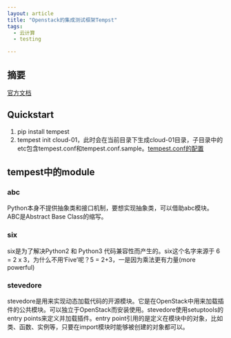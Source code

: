 ```yaml
---
layout: article
title: "Openstack的集成测试框架Tempst"
tags:
  - 云计算
  - testing

---
```

## 摘要

[官方文档](https://docs.openstack.org/tempest/latest/overview.html#)

## Quickstart

1. pip install tempest
2. tempest init cloud-01，此时会在当前目录下生成cloud-01目录，子目录中的etc包含tempest.conf和tempest.conf.sample。[tempest.conf的配置](https://docs.openstack.org/tempest/latest/configuration.html#tempest-configuration)

## tempest中的module

### abc

Python本身不提供抽象类和接口机制，要想实现抽象类，可以借助abc模块。ABC是Abstract Base Class的缩写。

### six

six是为了解决Python2 和 Python3 代码兼容性而产生的。six这个名字来源于 6 = 2 x 3，为什么不用‘Five’呢？5 = 2+3，一是因为乘法更有力量(more powerful)  

### stevedore

stevedore是用来实现动态加载代码的开源模块。它是在OpenStack中用来加载插件的公共模块。可以独立于OpenStack而安装使用。stevedore使用setuptools的entry points来定义并加载插件。entry point引用的是定义在模块中的对象，比如类、函数、实例等，只要在import模块时能够被创建的对象都可以。
